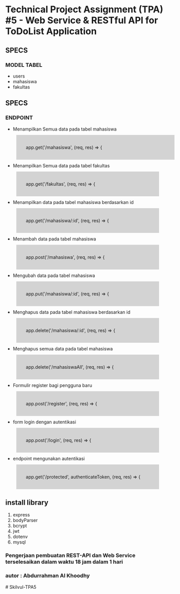
<h1>Technical Project Assignment (TPA) #5 - Web Service & RESTful API for ToDoList Application</h1>
<h2>SPECS</h2>
<h3>MODEL TABEL</h3>
    <ul>
       <li>users</li>
       <li>mahasiswa</li>
       <li>fakultas</li> 
    </ul>

<h2>SPECS</h2>
<h3>ENDPOINT</h3>
<ul>
    <li>Menampilkan Semua data pada tabel mahasiswa</li>
    <div style="background-color: lightgrey;width: 90%;padding: 30px;margin: 10px;">app.get('/mahasiswa', (req, res) => {</div>
    <li>Menampilkan Semua data pada tabel fakultas</li>
    <div style="background-color: lightgrey;width: 80%;padding: 30px;margin: 10px;">app.get('/fakultas', (req, res) => {</div>
    <li>Menampilkan data pada tabel mahasiswa berdasarkan id</li>
    <div style="background-color: lightgrey;width: 80%;padding: 30px;margin: 10px;">app.get('/mahasiswa/:id', (req, res) => {</div>
    <li>Menambah data pada tabel mahasiswa</li>
    <div style="background-color: lightgrey;width: 80%;padding: 30px;margin: 10px;">app.post('/mahasiswa', (req, res) => {</div>
    <li>Mengubah data pada tabel mahasiswa</li>
    <div style="background-color: lightgrey;width: 80%;padding: 30px;margin: 10px;">app.put('/mahasiswa/:id', (req, res) => {</div>
    <li>Menghapus data pada tabel mahasiswa berdasarkan id</li>
    <div style="background-color: lightgrey;width: 80%;padding: 30px;margin: 10px;">app.delete('/mahasiswa/:id', (req, res) => {</div>
    <li>Menghapus semua data pada tabel mahasiswa</li>
    <div style="background-color: lightgrey;width: 80%;padding: 30px;margin: 10px;">app.delete('/mahasiswaAll', (req, res) => {</div>
    <li>Formulir register bagi pengguna baru</li>
    <div style="background-color: lightgrey;width: 80%;padding: 30px;margin: 10px;">app.post('/register', (req, res) => {</div>
    <li>form login dengan autentikasi</li>
    <div style="background-color: lightgrey;width: 80%;padding: 30px;margin: 10px;">app.post('/login', (req, res) => {</div>
    <li>endpoint mengunakan autentikasi</li>
    <div style="background-color: lightgrey;width: 80%;padding: 30px;margin: 10px;">app.get('/protected', authenticateToken, (req, res) => {</div>
</ul>

<h2>install library</h2>
<ol>
    <li>express</li>
    <li>bodyParser</li>
    <li>bcrypt</li>
    <li>jwt</li>
    <li>dotenv</li>
    <li>mysql</li>
</ol>

<h3>Pengerjaan pembuatan REST-API dan Web Service terselesaikan dalam waktu 18 jam dalam 1 hari</h3>

<h3>autor : Abdurrahman Al Khoodhy</h3># Skilvul-TPA5
